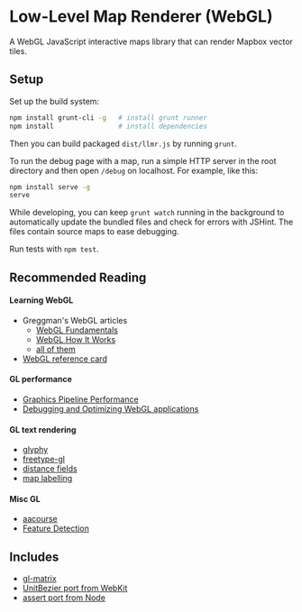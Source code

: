 # Low-Level Map Renderer (WebGL)

A WebGL JavaScript interactive maps library that can render Mapbox vector tiles.


## Setup

Set up the build system:

```bash
npm install grunt-cli -g   # install grunt runner
npm install                # install dependencies
```

Then you can build packaged `dist/llmr.js` by running `grunt`.

To run the debug page with a map, run a simple HTTP server in the root directory and then open `/debug` on localhost.
For example, like this:

```bash
npm install serve -g
serve
```

While developing, you can keep `grunt watch` running in the background to automatically update
the bundled files and check for errors with JSHint. The files contain source maps to ease debugging.

Run tests with `npm test`.


## Recommended Reading

#### Learning WebGL

- Greggman's WebGL articles
    - [WebGL Fundamentals](http://greggman.github.io/webgl-fundamentals/webgl/lessons/webgl-fundamentals.html)
    - [WebGL How It Works](http://greggman.github.io/webgl-fundamentals/webgl/lessons/webgl-how-it-works.html)
    - [all of them](http://greggman.github.io/webgl-fundamentals/)
- [WebGL reference card](http://www.khronos.org/files/webgl/webgl-reference-card-1_0.pdf)

#### GL performance

- [Graphics Pipeline Performance](http://http.developer.nvidia.com/GPUGems/gpugems_ch28.html)
- [Debugging and Optimizing WebGL applications](https://docs.google.com/presentation/d/12AGAUmElB0oOBgbEEBfhABkIMCL3CUX7kdAPLuwZ964)

#### GL text rendering

- [glyphy](https://code.google.com/p/glyphy/)
- [freetype-gl](https://code.google.com/p/freetype-gl/)
- [distance fields](http://bytewrangler.blogspot.com/2011/10/signed-distance-fields.html)
- [map labelling](http://i11www.iti.uni-karlsruhe.de/~awolff/map-labeling/bibliography/maplab_date.html)

#### Misc GL

- [aacourse](http://iryoku.com/aacourse/)
- [Feature Detection](http://www.browserleaks.com/webgl)


## Includes

- [gl-matrix](https://github.com/toji/gl-matrix)
- [UnitBezier port from WebKit](js/lib/unitbezier.js)
- [assert port from Node](js/util/assert.js)
